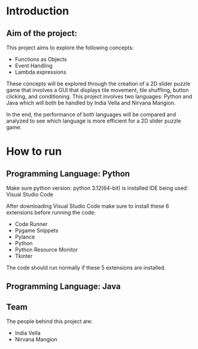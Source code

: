 
# Introduction 
## Aim of the project: 
This project aims to explore the following concepts:
- Functions as Objects 
-	Event Handling 
-	Lambda expressions 

These concepts will be explored through the creation of a 2D slider puzzle game that involves a GUI that displays tile movement, tile shuffling, button clicking, and conditioning. This project involves two languages: Python and Java which will both be handled by India Vella and Nirvana Mangion. 

In the end, the performance of both languages will be compared and analyzed to see which language is more efficient for a 2D slider puzzle game. 



# How to run

## Programming Language: Python
Make sure  python version: python 3.12(64-bit) is installed
IDE being used: Visual Studio Code

After downloading Visual Studio Code make sure to install these 6 extensions before running the code: 
- Code Runner
- Pygame Snippets 
- Pylance 
- Python 
- Python Resource Monitor
- Tkinter

The code should run normally if these 5 extensions are installed.



## Programming Language: Java

## Team
The people behind this project are:

- India Vella
- Nirvana Mangion
  
